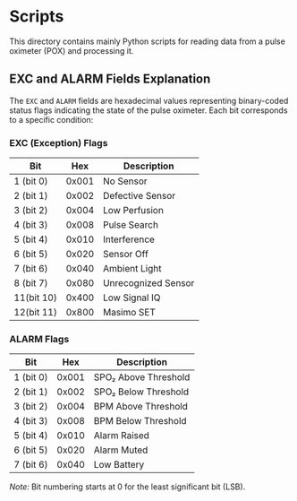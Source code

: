 # Scripts

This directory contains mainly Python scripts for reading data from a pulse oximeter (POX) and processing it.

## EXC and ALARM Fields Explanation

The `EXC` and `ALARM` fields are hexadecimal values representing binary-coded status flags indicating the state of the pulse oximeter. Each bit corresponds to a specific condition:

### EXC (Exception) Flags

| Bit | Hex  | Description           |
|------|-------|-----------------------|
| 1 (bit 0)  | 0x001 | No Sensor              |
| 2 (bit 1)  | 0x002 | Defective Sensor       |
| 3 (bit 2)  | 0x004 | Low Perfusion          |
| 4 (bit 3)  | 0x008 | Pulse Search           |
| 5 (bit 4)  | 0x010 | Interference           |
| 6 (bit 5)  | 0x020 | Sensor Off             |
| 7 (bit 6)  | 0x040 | Ambient Light          |
| 8 (bit 7)  | 0x080 | Unrecognized Sensor    |
| 11(bit 10) | 0x400 | Low Signal IQ          |
| 12(bit 11) | 0x800 | Masimo SET             |

### ALARM Flags

| Bit | Hex  | Description           |
|------|-------|-----------------------|
| 1 (bit 0)  | 0x001 | SPO₂ Above Threshold   |
| 2 (bit 1)  | 0x002 | SPO₂ Below Threshold   |
| 3 (bit 2)  | 0x004 | BPM Above Threshold    |
| 4 (bit 3)  | 0x008 | BPM Below Threshold    |
| 5 (bit 4)  | 0x010 | Alarm Raised           |
| 6 (bit 5)  | 0x020 | Alarm Muted            |
| 7 (bit 6)  | 0x040 | Low Battery            |

*Note:* Bit numbering starts at 0 for the least significant bit (LSB).
